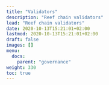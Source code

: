 ```yaml
---
title: "Validators"
description: "Reef chain validators"
lead: "Reef chain validators"
date: 2020-10-13T15:21:01+02:00
lastmod: 2020-10-13T15:21:01+02:00
draft: false
images: []
menu:
  docs:
    parent: "governance"
weight: 330
toc: true
---
```


